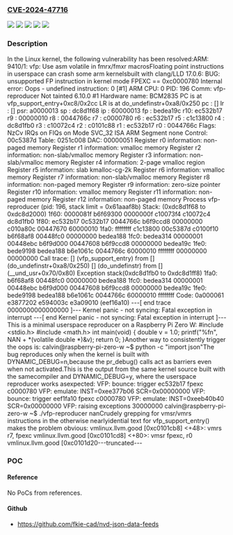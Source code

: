 ### [CVE-2024-47716](https://cve.mitre.org/cgi-bin/cvename.cgi?name=CVE-2024-47716)
![](https://img.shields.io/static/v1?label=Product&message=Linux&color=blue)
![](https://img.shields.io/static/v1?label=Version&message=&color=brightgreen)
![](https://img.shields.io/static/v1?label=Version&message=4708fb041346fa9cc6745dafb8c248a3e2f1075b%20&color=brightgreen)
![](https://img.shields.io/static/v1?label=Version&message=6.6%20&color=brightgreen)
![](https://img.shields.io/static/v1?label=Vulnerability&message=n%2Fa&color=blue)

### Description

In the Linux kernel, the following vulnerability has been resolved:ARM: 9410/1: vfp: Use asm volatile in fmrx/fmxr macrosFloating point instructions in userspace can crash some arm kernelsbuilt with clang/LLD 17.0.6:    BUG: unsupported FP instruction in kernel mode    FPEXC == 0xc0000780    Internal error: Oops - undefined instruction: 0 [#1] ARM    CPU: 0 PID: 196 Comm: vfp-reproducer Not tainted 6.10.0 #1    Hardware name: BCM2835    PC is at vfp_support_entry+0xc8/0x2cc    LR is at do_undefinstr+0xa8/0x250    pc : [<c0101d50>]    lr : [<c010a80c>]    psr: a0000013    sp : dc8d1f68  ip : 60000013  fp : bedea19c    r10: ec532b17  r9 : 00000010  r8 : 0044766c    r7 : c0000780  r6 : ec532b17  r5 : c1c13800  r4 : dc8d1fb0    r3 : c10072c4  r2 : c0101c88  r1 : ec532b17  r0 : 0044766c    Flags: NzCv  IRQs on  FIQs on  Mode SVC_32  ISA ARM  Segment none    Control: 00c5387d  Table: 0251c008  DAC: 00000051    Register r0 information: non-paged memory    Register r1 information: vmalloc memory    Register r2 information: non-slab/vmalloc memory    Register r3 information: non-slab/vmalloc memory    Register r4 information: 2-page vmalloc region    Register r5 information: slab kmalloc-cg-2k    Register r6 information: vmalloc memory    Register r7 information: non-slab/vmalloc memory    Register r8 information: non-paged memory    Register r9 information: zero-size pointer    Register r10 information: vmalloc memory    Register r11 information: non-paged memory    Register r12 information: non-paged memory    Process vfp-reproducer (pid: 196, stack limit = 0x61aaaf8b)    Stack: (0xdc8d1f68 to 0xdc8d2000)    1f60:                   0000081f b6f69300 0000000f c10073f4 c10072c4 dc8d1fb0    1f80: ec532b17 0c532b17 0044766c b6f9ccd8 00000000 c010a80c 00447670 60000010    1fa0: ffffffff c1c13800 00c5387d c0100f10 b6f68af8 00448fc0 00000000 bedea188    1fc0: bedea314 00000001 00448ebc b6f9d000 00447608 b6f9ccd8 00000000 bedea19c    1fe0: bede9198 bedea188 b6e1061c 0044766c 60000010 ffffffff 00000000 00000000    Call trace:    [<c0101d50>] (vfp_support_entry) from [<c010a80c>] (do_undefinstr+0xa8/0x250)    [<c010a80c>] (do_undefinstr) from [<c0100f10>] (__und_usr+0x70/0x80)    Exception stack(0xdc8d1fb0 to 0xdc8d1ff8)    1fa0:                                     b6f68af8 00448fc0 00000000 bedea188    1fc0: bedea314 00000001 00448ebc b6f9d000 00447608 b6f9ccd8 00000000 bedea19c    1fe0: bede9198 bedea188 b6e1061c 0044766c 60000010 ffffffff    Code: 0a000061 e3877202 e594003c e3a09010 (eef16a10)    ---[ end trace 0000000000000000 ]---    Kernel panic - not syncing: Fatal exception in interrupt    ---[ end Kernel panic - not syncing: Fatal exception in interrupt ]---This is a minimal userspace reproducer on a Raspberry Pi Zero W:    #include <stdio.h>    #include <math.h>    int main(void)    {            double v = 1.0;            printf("%fn", NAN + *(volatile double *)&v);            return 0;    }Another way to consistently trigger the oops is:    calvin@raspberry-pi-zero-w ~$ python -c "import json"The bug reproduces only when the kernel is built with DYNAMIC_DEBUG=n,because the pr_debug() calls act as barriers even when not activated.This is the output from the same kernel source built with the samecompiler and DYNAMIC_DEBUG=y, where the userspace reproducer works asexpected:    VFP: bounce: trigger ec532b17 fpexc c0000780    VFP: emulate: INST=0xee377b06 SCR=0x00000000    VFP: bounce: trigger eef1fa10 fpexc c0000780    VFP: emulate: INST=0xeeb40b40 SCR=0x00000000    VFP: raising exceptions 30000000    calvin@raspberry-pi-zero-w ~$ ./vfp-reproducer    nanCrudely grepping for vmsr/vmrs instructions in the otherwise nearlyidential text for vfp_support_entry() makes the problem obvious:    vmlinux.llvm.good [0xc0101cb8] <+48>:  vmrs   r7, fpexc    vmlinux.llvm.good [0xc0101cd8] <+80>:  vmsr   fpexc, r0    vmlinux.llvm.good [0xc0101d20---truncated---

### POC

#### Reference
No PoCs from references.

#### Github
- https://github.com/fkie-cad/nvd-json-data-feeds

